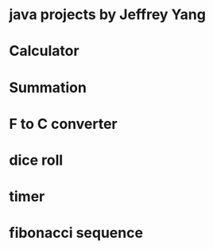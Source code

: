# java projects by Jeffrey Yang
# Calculator
# Summation
# F to C converter
# dice roll
# timer
# fibonacci sequence
